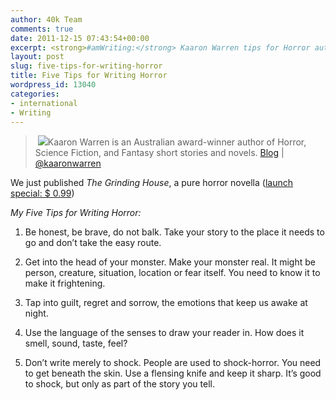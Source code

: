 ```yaml
---
author: 40k Team
comments: true
date: 2011-12-15 07:43:54+00:00
excerpt: <strong>#amWriting:</strong> Kaaron Warren tips for Horror authors
layout: post
slug: five-tips-for-writing-horror
title: Five Tips for Writing Horror
wordpress_id: 13040
categories:
- international
- Writing
---
```


>  ![](http://www.40kbooks.com/wp-content/uploads/Schermata-2011-12-06-a-16.20.12.png)Kaaron Warren is an Australian award-winner author of Horror, Science Fiction, and Fantasy short stories and novels. [Blog](http://kaaronwarren.wordpress.com/) | [@kaaronwarren](http://twitter.com/#!/kaaronwarren)

We just published _The Grinding House_, a pure horror novella ([launch special: $ 0.99](http://www.40kbooks.com/?p=12869))




_My Five Tips for Writing Horror:_

1. Be honest, be brave, do not balk. Take your story to the place it needs to go and don’t take the easy route.

2. Get into the head of your monster. Make your monster real. It might be person, creature, situation, location or fear itself. You need to know it to make it frightening.

3. Tap into guilt, regret and sorrow, the emotions that keep us awake at night.

4. Use the language of the senses to draw your reader in. How does it smell, sound, taste, feel?

5. Don’t write merely to shock. People are used to shock-horror. You need to get beneath the skin. Use a flensing knife and keep it sharp. It’s good to shock, but only as part of the story you tell.
